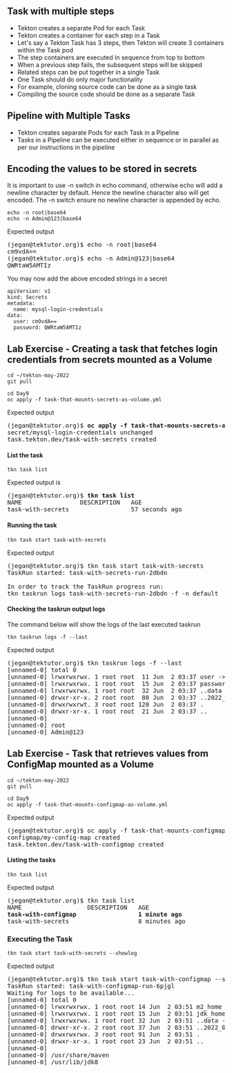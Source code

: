 ## Task with multiple steps
- Tekton creates a separate Pod for each Task
- Tekton creates a container for each step in a Task
- Let's say a Tekton Task has 3 steps, then Tekton will create 3 containers within the Task pod
- The step containers are executed in sequence from top to bottom
- When a previous step fails, the subsequent steps will be skipped
- Related steps can be put together in a single Task
- One Task should do only major functionality
- For example, cloning source code can be done as a single task
- Compiling the source code should be done as a separate Task

## Pipeline with Multiple Tasks
- Tekton creates separate Pods for each Task in a Pipeline
- Tasks in a Pipeline can be executed either in sequence or in parallel as per our instructions in the pipeline

## Encoding the values to be stored in secrets 
It is important to use -n switch in echo command, otherwise echo will add a newline character by default.
Hence the newline character also will get encoded. The -n switch ensure no newline character is appended by echo.
```
echo -n root|base64
echo -n Admin@123|base64
```

Expected output
<pre>
(jegan@tektutor.org)$ echo -n root|base64
cm9vdA==
(jegan@tektutor.org)$ echo -n Admin@123|base64
QWRtaW5AMTIz
</pre>

You may now add the above encoded strings in a secret
```
apiVersion: v1
kind: Secrets
metadata:
  name: mysql-login-credentials
data:
  user: cm9vdA==
  password: QWRtaW5AMTIz
```

## Lab Exercise - Creating a task that fetches login credentials from secrets mounted as a Volume
```
cd ~/tekton-may-2022
git pull

cd Day9
oc apply -f task-that-mounts-secrets-as-volume.yml
``` 

Expected output
<pre>
(jegan@tektutor.org)$ <b>oc apply -f task-that-mounts-secrets-as-volume.yml</b>
secret/mysql-login-credentials unchanged
task.tekton.dev/task-with-secrets created
</pre>

#### List the task
```
tkn task list
```
Expected output is
<pre>
(jegan@tektutor.org)$ <b>tkn task list</b>
NAME                DESCRIPTION   AGE
task-with-secrets                 57 seconds ago
</pre>

#### Running the task
```
tkn task start task-with-secrets
```
Expected output
<pre>
(jegan@tektutor.org)$ tkn task start task-with-secrets
TaskRun started: task-with-secrets-run-2dbdn

In order to track the TaskRun progress run:
tkn taskrun logs task-with-secrets-run-2dbdn -f -n default
</pre>

#### Checking the taskrun output logs
The command below will show the logs of the last executed taskrun
```
tkn taskrun logs -f --last
```
Expected output
<pre>
(jegan@tektutor.org)$ tkn taskrun logs -f --last
[unnamed-0] total 0
[unnamed-0] lrwxrwxrwx. 1 root root  11 Jun  2 03:37 user -> ..data/user
[unnamed-0] lrwxrwxrwx. 1 root root  15 Jun  2 03:37 password -> ..data/password
[unnamed-0] lrwxrwxrwx. 1 root root  32 Jun  2 03:37 ..data -> ..2022_06_02_03_37_29.2607677157
[unnamed-0] drwxr-xr-x. 2 root root  80 Jun  2 03:37 ..2022_06_02_03_37_29.2607677157
[unnamed-0] drwxrwxrwt. 3 root root 120 Jun  2 03:37 .
[unnamed-0] drwxr-xr-x. 1 root root  21 Jun  2 03:37 ..
[unnamed-0] 
[unnamed-0] root
[unnamed-0] Admin@123
</pre>

## Lab Exercise - Task that retrieves values from ConfigMap mounted as a Volume
```
cd ~/tekton-may-2022
git pull

cd Day9
oc apply -f task-that-mounts-configmap-as-volume.yml 
``` 

Expected output
<pre>
(jegan@tektutor.org)$ oc apply -f task-that-mounts-configmap-as-volume.yml 
configmap/my-config-map created 
task.tekton.dev/task-with-configmap created
</pre>

#### Listing the tasks
```
tkn task list
```
Expected output
<pre>
(jegan@tektutor.org)$ tkn task list
NAME                  DESCRIPTION   AGE
<b>task-with-configmap                 1 minute ago</b>
task-with-secrets                   8 minutes ago
</pre>

### Executing the Task
```
tkn task start task-with-secrets --showlog
```

Expected output
<pre>
(jegan@tektutor.org)$ tkn task start task-with-configmap --showlog
TaskRun started: task-with-configmap-run-6pjgl
Waiting for logs to be available...
[unnamed-0] total 0
[unnamed-0] lrwxrwxrwx. 1 root root 14 Jun  2 03:51 m2_home -> ..data/m2_home
[unnamed-0] lrwxrwxrwx. 1 root root 15 Jun  2 03:51 jdk_home -> ..data/jdk_home
[unnamed-0] lrwxrwxrwx. 1 root root 32 Jun  2 03:51 ..data -> ..2022_06_02_03_51_49.4159107458
[unnamed-0] drwxr-xr-x. 2 root root 37 Jun  2 03:51 ..2022_06_02_03_51_49.4159107458
[unnamed-0] drwxrwxrwx. 3 root root 91 Jun  2 03:51 .
[unnamed-0] drwxr-xr-x. 1 root root 23 Jun  2 03:51 ..
[unnamed-0] 
[unnamed-0] /usr/share/maven
[unnamed-0] /usr/lib/jdk8
</pre>
